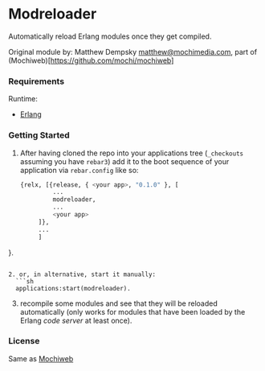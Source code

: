 # Modreloader

Automatically reload Erlang modules once they get compiled.

Original module by: Matthew Dempsky <matthew@mochimedia.com>, part of (Mochiweb)[https://github.com/mochi/mochiweb]


<!-- REQUIREMENTS -->
### Requirements

Runtime:

* [Erlang](https://erlang.org)


<!-- GETTING STARTED -->
### Getting Started

1. After having cloned the repo into your applications tree (```_checkouts``` assuming you have ```rebar3```) add it to the boot sequence of your application via ```rebar.config``` like so:
   ```sh
   {relx, [{release, { <your app>, "0.1.0" }, [
			...
			modreloader,
			...
			<your app>
		]},
	    ...
	    ]
}.
```

2. or, in alternative, start it manually:
  ```sh
  applications:start(modreloader).
  ```  

3. recompile some modules and see that they will be reloaded automatically (only works for modules that have been loaded by the Erlang _code server_ at least once).


<!-- LICENSE -->
### License

Same as [Mochiweb](https://github.com/mochi/mochiweb)
